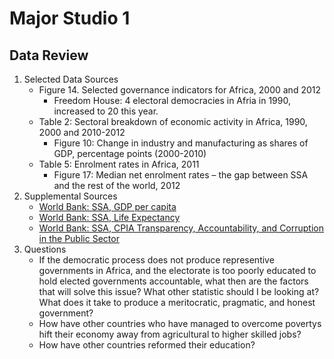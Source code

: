 # Major Studio 1

## Data Review
1. Selected Data Sources
    - Figure 14. Selected governance indicators for Africa, 2000 and 2012
        - Freedom House: 4 electoral democracies in Afria in 1990, increased to 20 this year.
    - Table 2: Sectoral breakdown of economic activity in Africa, 1990, 2000 and 2010-2012
       - Figure 10: Change in industry and manufacturing as shares of GDP, percentage points (2000-2010)
    - Table 5: Enrolment rates in Africa, 2011
        - Figure 17: Median net enrolment rates – the gap between SSA and the rest of the world, 2012
2. Supplemental Sources
    - [World Bank: SSA, GDP per capita](http://data.worldbank.org/indicator/NY.GDP.PCAP.CD?locations=ZG)
    - [World Bank: SSA, Life Expectancy](http://data.worldbank.org/indicator/SP.DYN.LE00.IN?locations=ZG)
    - [World Bank: SSA, CPIA Transparency, Accountability, and Corruption in the Public Sector](http://data.worldbank.org/indicator/IQ.CPA.TRAN.XQ?locations=ZG)
3. Questions
    - If the democratic process does not produce representive governments in Africa, and the electorate is too poorly educated to hold elected governments accountable, what then are the factors that will solve this issue? What other statistic should I be looking at? What does it take to produce a meritocratic, pragmatic, and honest government?
    - How have other countries who have managed to overcome povertys hift their economy away from agricultural to higher skilled jobs?
    - How have other countries reformed their education?